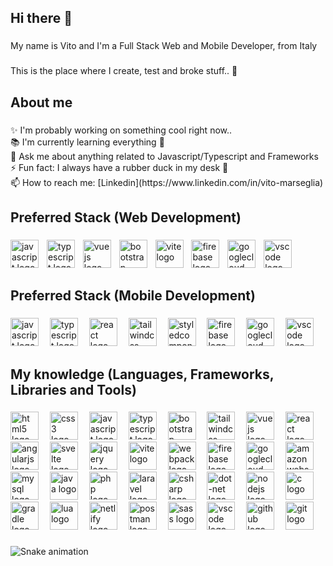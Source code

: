 <!--
**VitoMars/VitoMars** is a ✨ _special_ ✨ repository because its `README.md` (this file) appears on your GitHub profile.

Here are some ideas to get you started:

- 🔭 I’m currently working on ...
- 🌱 I’m currently learning ...
- 👯 I’m looking to collaborate on ...
- 🤔 I’m looking for help with ...
- 💬 Ask me about ...
- 📫 How to reach me: ...
- 😄 Pronouns: ...
- ⚡ Fun fact: ...
-->

<h2 align="left">Hi there 👋</h2>

###

<p align="left">My name is Vito and I'm a Full Stack Web and Mobile Developer, from Italy</p>

###

<p align="left">This is the place where I create, test and broke stuff.. 🤣</p>

###

<h2 align="left">About me</h2>

###

<p align="left">✨ I'm probably working on something cool right now..<br>📚 I'm currently learning everything 🤣<br>💬 Ask me about anything related to Javascript/Typescript and Frameworks<br>⚡ Fun fact: I always have a rubber duck in my desk 🐥<br>📫 How to reach me: [Linkedin](https://www.linkedin.com/in/vito-marseglia)</p>

###

<h2 align="left">Preferred Stack (Web Development)</h2>

###

<div align="left">
  <img src="https://skillicons.dev/icons?i=js" height="45" alt="javascript logo"  />
  <img width="5" />
  <img src="https://skillicons.dev/icons?i=ts" height="45" alt="typescript logo"  />
  <img width="5" />
  <img src="https://skillicons.dev/icons?i=vue" height="45" alt="vuejs logo"  />
  <img width="5" />
  <img src="https://skillicons.dev/icons?i=bootstrap" height="45" alt="bootstrap logo"  />
  <img width="5" />
  <img src="https://skillicons.dev/icons?i=vite" height="45" alt="vite logo"  />
  <img width="5" />
  <img src="https://skillicons.dev/icons?i=firebase" height="45" alt="firebase logo"  />
  <img width="5" />
  <img src="https://skillicons.dev/icons?i=gcp" height="45" alt="googlecloud logo"  />
  <img width="5" />
  <img src="https://skillicons.dev/icons?i=vscode" height="45" alt="vscode logo"  />
</div>

###

<h2 align="left">Preferred Stack (Mobile Development)</h2>

###

<div align="left">
  <img src="https://skillicons.dev/icons?i=js" height="45" alt="javascript logo"  />
  <img width="10" />
  <img src="https://skillicons.dev/icons?i=ts" height="45" alt="typescript logo"  />
  <img width="10" />
  <img src="https://skillicons.dev/icons?i=react" height="45" alt="react logo"  />
  <img width="10" />
  <img src="https://skillicons.dev/icons?i=tailwind" height="45" alt="tailwindcss logo"  />
  <img width="10" />
  <img src="https://skillicons.dev/icons?i=styledcomponents" height="45" alt="styledcomponents logo"  />
  <img width="10" />
  <img src="https://skillicons.dev/icons?i=firebase" height="45" alt="firebase logo"  />
  <img width="10" />
  <img src="https://skillicons.dev/icons?i=gcp" height="45" alt="googlecloud logo"  />
  <img width="10" />
  <img src="https://skillicons.dev/icons?i=vscode" height="45" alt="vscode logo"  />
</div>

###

<h2 align="left">My knowledge (Languages, Frameworks, Libraries and Tools)</h2>

###

<div align="left">
  <img src="https://skillicons.dev/icons?i=html" height="45" alt="html5 logo"  />
  <img width="10" />
  <img src="https://skillicons.dev/icons?i=css" height="45" alt="css3 logo"  />
  <img width="10" />
  <img src="https://skillicons.dev/icons?i=js" height="45" alt="javascript logo"  />
  <img width="10" />
  <img src="https://skillicons.dev/icons?i=ts" height="45" alt="typescript logo"  />
  <img width="10" />
  <img src="https://skillicons.dev/icons?i=bootstrap" height="45" alt="bootstrap logo"  />
  <img width="10" />
  <img src="https://skillicons.dev/icons?i=tailwind" height="45" alt="tailwindcss logo"  />
  <img width="10" />
  <img src="https://skillicons.dev/icons?i=vue" height="45" alt="vuejs logo"  />
  <img width="10" />
  <img src="https://skillicons.dev/icons?i=react" height="45" alt="react logo"  />
  <img width="10" />
  <img src="https://skillicons.dev/icons?i=angular" height="45" alt="angularjs logo"  />
  <img width="10" />
  <img src="https://skillicons.dev/icons?i=svelte" height="45" alt="svelte logo"  />
  <img width="10" />
  <img src="https://skillicons.dev/icons?i=jquery" height="45" alt="jquery logo"  />
  <img width="10" />
  <img src="https://skillicons.dev/icons?i=vite" height="45" alt="vite logo"  />
  <img width="10" />
  <img src="https://skillicons.dev/icons?i=webpack" height="45" alt="webpack logo"  />
  <img width="10" />
  <img src="https://skillicons.dev/icons?i=firebase" height="45" alt="firebase logo"  />
  <img width="10" />
  <img src="https://skillicons.dev/icons?i=gcp" height="45" alt="googlecloud logo"  />
  <img width="10" />
  <img src="https://skillicons.dev/icons?i=aws" height="45" alt="amazonwebservices logo"  />
  <img width="10" />
  <img src="https://skillicons.dev/icons?i=mysql" height="45" alt="mysql logo"  />
  <img width="10" />
  <img src="https://skillicons.dev/icons?i=java" height="45" alt="java logo"  />
  <img width="10" />
  <img src="https://skillicons.dev/icons?i=php" height="45" alt="php logo"  />
  <img width="10" />
  <img src="https://skillicons.dev/icons?i=laravel" height="45" alt="laravel logo"  />
  <img width="10" />
  <img src="https://skillicons.dev/icons?i=cs" height="45" alt="csharp logo"  />
  <img width="10" />
  <img src="https://skillicons.dev/icons?i=dotnet" height="45" alt="dot-net logo"  />
  <img width="10" />
  <img src="https://skillicons.dev/icons?i=nodejs" height="45" alt="nodejs logo"  />
  <img width="10" />
  <img src="https://skillicons.dev/icons?i=c" height="45" alt="c logo"  />
  <img width="10" />
  <img src="https://skillicons.dev/icons?i=gradle" height="45" alt="gradle logo"  />
  <img width="10" />
  <img src="https://skillicons.dev/icons?i=lua" height="45" alt="lua logo"  />
  <img width="10" />
  <img src="https://skillicons.dev/icons?i=netlify" height="45" alt="netlify logo"  />
  <img width="10" />
  <img src="https://skillicons.dev/icons?i=postman" height="45" alt="postman logo"  />
  <img width="10" />
  <img src="https://skillicons.dev/icons?i=sass" height="45" alt="sass logo"  />
  <img width="10" />
  <img src="https://skillicons.dev/icons?i=vscode" height="45" alt="vscode logo"  />
  <img width="10" />
  <img src="https://skillicons.dev/icons?i=github" height="45" alt="github logo"  />
  <img width="10" />
  <img src="https://skillicons.dev/icons?i=git" height="45" alt="git logo"  />
</div>

###

<img src="https://raw.githubusercontent.com/VitoMars/VitoMars/output/snake.svg" alt="Snake animation" />

###